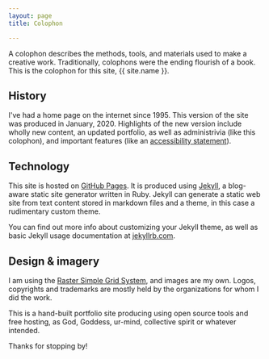 ```yaml
---
layout: page
title: Colophon

---
```


A colophon describes the methods, tools, and materials used to make a creative work. Traditionally, colophons were the ending flourish of a book. This is the colophon for this site, {{ site.name }}.

## History

I've had a home page on the internet since 1995. This version of the site was produced in January, 2020. Highlights of the new version include wholly new content, an updated portfolio, as well as administrivia (like this colophon), and important features (like an [accessibility statement](/accessibility)).

## Technology

This site is hosted on [GitHub Pages](https://pages.github.com/). It is produced using [Jekyll](https://jekyllrb.com/), a blog-aware static site generator written in Ruby. Jekyll can generate a static web site from text content stored in markdown files and a theme, in this case a rudimentary custom theme.

You can find out more info about customizing your Jekyll theme, as well as basic Jekyll usage documentation at [jekyllrb.com](https://jekyllrb.com/).

## Design & imagery

I am using the [Raster Simple Grid System](https://rsms.me/raster/), and images are my own. Logos, copyrights and trademarks are mostly held by the organizations for whom I did the work.

This is a hand-built portfolio site producing using open source tools and free hosting, as God, Goddess, ur-mind, collective spirit or whatever intended. 

Thanks for stopping by!
